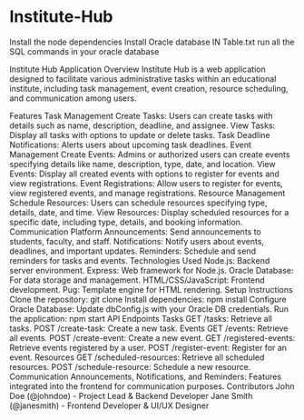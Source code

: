 # Institute-Hub

Install the node dependencies
Install Oracle database
IN Table.txt run all the SQL commands in your oracle database

Institute Hub Application
Overview
Institute Hub is a web application designed to facilitate various administrative tasks within an educational institute, including task management, event creation, resource scheduling, and communication among users.

Features
Task Management
Create Tasks: Users can create tasks with details such as name, description, deadline, and assignee.
View Tasks: Display all tasks with options to update or delete tasks.
Task Deadline Notifications: Alerts users about upcoming task deadlines.
Event Management
Create Events: Admins or authorized users can create events specifying details like name, description, type, date, and location.
View Events: Display all created events with options to register for events and view registrations.
Event Registrations: Allow users to register for events, view registered events, and manage registrations.
Resource Management
Schedule Resources: Users can schedule resources specifying type, details, date, and time.
View Resources: Display scheduled resources for a specific date, including type, details, and booking information.
Communication Platform
Announcements: Send announcements to students, faculty, and staff.
Notifications: Notify users about events, deadlines, and important updates.
Reminders: Schedule and send reminders for tasks and events.
Technologies Used
Node.js: Backend server environment.
Express: Web framework for Node.js.
Oracle Database: For data storage and management.
HTML/CSS/JavaScript: Frontend development.
Pug: Template engine for HTML rendering.
Setup Instructions
Clone the repository: git clone <repository-url>
Install dependencies: npm install
Configure Oracle Database: Update dbConfig.js with your Oracle DB credentials.
Run the application: npm start
API Endpoints
Tasks
GET /tasks: Retrieve all tasks.
POST /create-task: Create a new task.
Events
GET /events: Retrieve all events.
POST /create-event: Create a new event.
GET /registered-events: Retrieve events registered by a user.
POST /register-event: Register for an event.
Resources
GET /scheduled-resources: Retrieve all scheduled resources.
POST /schedule-resource: Schedule a new resource.
Communication
Announcements, Notifications, and Reminders: Features integrated into the frontend for communication purposes.
Contributors
John Doe (@johndoe) - Project Lead & Backend Developer
Jane Smith (@janesmith) - Frontend Developer & UI/UX Designer

